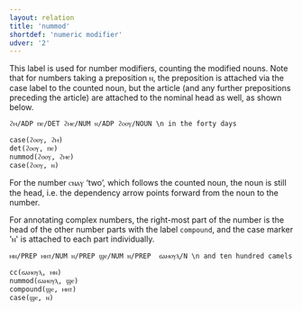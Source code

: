 ```yaml
---
layout: relation
title: 'nummod'
shortdef: 'numeric modifier'
udver: '2'
---
```


This label is used for number modifiers, counting the modified nouns. Note that for numbers taking a preposition ⲛ, the preposition is attached via the case label to the counted noun, but the article (and any further prepositions preceding the article) are attached to the nominal head as well, as shown below.

~~~ sdparse 
ϩⲙ/ADP ⲡⲉ/DET ϩⲙⲉ/NUM ⲛ/ADP ϩⲟⲟⲩ/NOUN \n in the forty days

case(ϩⲟⲟⲩ, ϩⲙ)
det(ϩⲟⲟⲩ, ⲡⲉ)
nummod(ϩⲟⲟⲩ, ϩⲙⲉ)
case(ϩⲟⲟⲩ, ⲛ)
~~~

For the number ⲥⲛⲁⲩ ‘two’, which follows the counted noun, the noun is still the head, i.e. the dependency arrow points forward from the noun to the number.

For annotating complex numbers, the right-most part of the number is the head of the other number parts with the label `compound`, and the case marker 'ⲛ' is attached to each part individually. 


~~~ sdparse 
ⲙⲛ/PREP ⲙⲏⲧ/NUM ⲛ/PREP ϣⲉ/NUM ⲛ/PREP  ϭⲁⲙⲟⲩⲗ/N \n and ten hundred camels

cc(ϭⲁⲙⲟⲩⲗ, ⲙⲛ)
nummod(ϭⲁⲙⲟⲩⲗ, ϣⲉ)
compound(ϣⲉ, ⲙⲏⲧ)
case(ϣⲉ, ⲛ)

~~~
<!-- Interlanguage links updated Út zář 29 20:23:38 CEST 2020 -->

